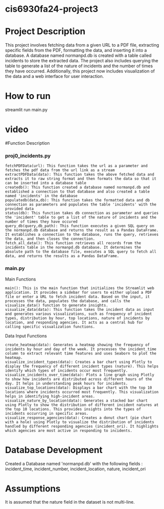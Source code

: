 # cis6930fa24-project3

# Project Description
This project involves fetching data from a given URL to a PDF file, extracting specific fields from the PDF, formatting the data, and inserting it into a database. A database named normanpd.db is created with a table called incidents to store the extracted data. The project also includes querying the table to generate a list of the nature of incidents and the number of times they have occurred. Additionally, this project now includes visualization of the data and a web interface for user interaction.

# How to run
streamlit run main.py

# video


#Function Description
### proj0_incidents.py
    fetchPDFData(url): This function takes the url as a parameter and fetches the pdf data from the url link as a stream
    extractPDFData(data): This function takes the above fetched data and extracts it to raw string format and then formats the data so that it can be inserted into a database table
    createdb(): This function created a database named normanpd.db and established a connection to that database and also created a table named 'incidents' in the database
    populatedb(data,db): This function takes the formatted data and db connection as parameters and populates the table 'incidents' with the provided data
    status(db): This function takes db connection as parameter and queries the 'incident' table to get a list of the nature of incidents and the number of times they have occured
    query_db(query,db_path): This function executes a given SQL query on the normanpd.db database and returns the result as a Pandas DataFrame. It establishes a connection to the database, runs the query, retrieves the data, and then closes the connection.
    fetch_all_data(): This function retrieves all records from the incidents table in the normanpd.db database. It determines the absolute path to the database file, executes a SQL query to fetch all data, and returns the results as a Pandas DataFrame.

### main.py
Main Functions

    main(): This is the main function that initializes the Streamlit web application. It provides a sidebar for users to either upload a PDF file or enter a URL to fetch incident data. Based on the input, it processes the data, populates the database, and calls the visualize_data() function to generate insights.
    visualize_data(data): This function takes the incident data as input and generates various visualizations, such as frequency of incident types, distribution by hour, top locations, nature of incidents by location, and responding agencies. It acts as a central hub for calling specific visualization functions.

Data Input Functions

    create_heatmap(data): Generates a heatmap showing the frequency of incidents by hour and day of the week. It processes the incident_time column to extract relevant time features and uses Seaborn to plot the heatmap.
    visualize_incident_types(data): Creates a bar chart using Plotly to display the frequency of different incident types (nature). This helps identify which types of incidents occur most frequently.
    visualize_incidents_over_time(data): Plots a line graph using Plotly to show how incidents are distributed across different hours of the day. It helps in understanding peak hours for incidents.
    visualize_top_locations(data): Displays a bar chart with the top 10 locations where incidents occurred most frequently. This visualization helps in identifying high-incident areas.
    visualize_nature_by_location(data): Generates a stacked bar chart using Plotly to show the distribution of different incident natures at the top 10 locations. This provides insights into the types of incidents occurring in specific areas.
    visualize_response_agencies(data): Creates a donut chart (pie chart with a hole) using Plotly to visualize the distribution of incidents handled by different responding agencies (incident_ori). It highlights which agencies are most active in responding to incidents.

# Database Development
Created a Database named 'normanpd.db' with the following fields : incident_time, incident_number, incident_location, nature, incident_ori

# Assumptions
It is assumed that the nature field in the dataset is not multi-line.